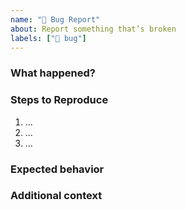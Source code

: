 ```yaml
---
name: "🐞 Bug Report"
about: Report something that’s broken
labels: ["🐞 bug"]
---
```


### What happened?

<!-- Explain the issue clearly -->

### Steps to Reproduce

1. ...
2. ...
3. ...

### Expected behavior

<!-- What *should* happen? -->

### Additional context

<!-- Logs? Screenshots? Replay files? -->


